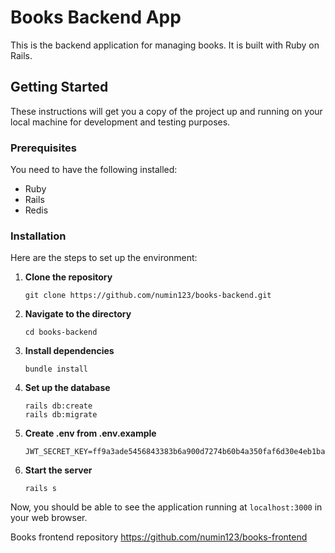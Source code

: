 # Books Backend App

This is the backend application for managing books. It is built with Ruby on Rails.

## Getting Started

These instructions will get you a copy of the project up and running on your local machine for development and testing purposes.

### Prerequisites

You need to have the following installed:
- Ruby
- Rails
- Redis

### Installation

Here are the steps to set up the environment:

1. **Clone the repository**
    ```
    git clone https://github.com/numin123/books-backend.git
    ```

2. **Navigate to the directory**
    ```
    cd books-backend
    ```

3. **Install dependencies**
    ```
    bundle install
    ```

4. **Set up the database**
    ```
    rails db:create
    rails db:migrate
    ```
5. **Create .env from .env.example**
    ```
    JWT_SECRET_KEY=ff9a3ade5456843383b6a900d7274b60b4a350faf6d30e4eb1ba313a741db199892dc19fd96dbbe49c7b7c8953979910381eee1cdc84418290710f56d42c5c5b

6. **Start the server**
    ```
    rails s
    ```

Now, you should be able to see the application running at `localhost:3000` in your web browser.

Books frontend repository https://github.com/numin123/books-frontend
